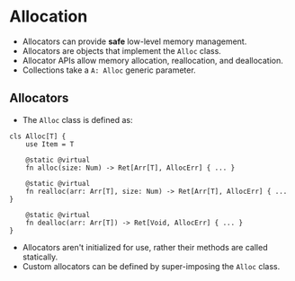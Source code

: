 # Allocation
- Allocators can provide **safe** low-level memory management.
- Allocators are objects that implement the `Alloc` class.
- Allocator APIs allow memory allocation, reallocation, and deallocation.
- Collections take a `A: Alloc` generic parameter.

## Allocators
- The `Alloc` class is defined as:
```s++
cls Alloc[T] {
    use Item = T

    @static @virtual
    fn alloc(size: Num) -> Ret[Arr[T], AllocErr] { ... }
    
    @static @virtual
    fn realloc(arr: Arr[T], size: Num) -> Ret[Arr[T], AllocErr] { ... }
    
    @static @virtual
    fn dealloc(arr: Arr[T]) -> Ret[Void, AllocErr] { ... }
}
```
- Allocators aren't initialized for use, rather their methods are called statically.
- Custom allocators can be defined by super-imposing the `Alloc` class.
